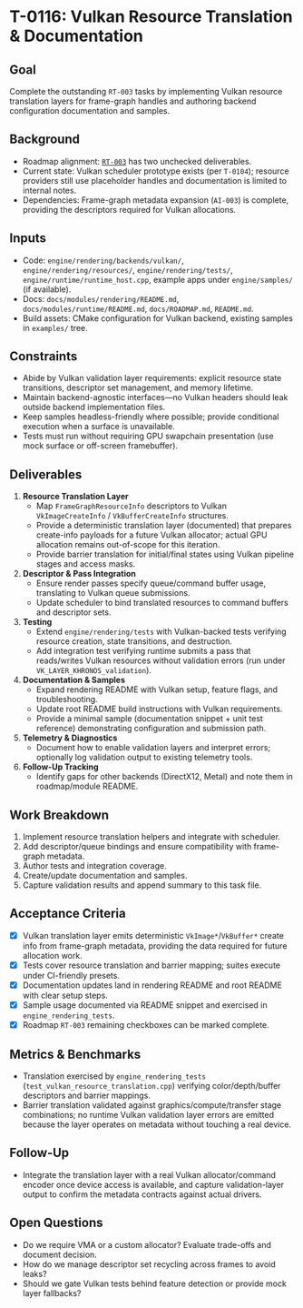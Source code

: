 # T-0116: Vulkan Resource Translation & Documentation

## Goal
Complete the outstanding `RT-003` tasks by implementing Vulkan resource translation layers for frame-graph handles and authoring
backend configuration documentation and samples.

## Background
- Roadmap alignment: [`RT-003`](../ROADMAP.md#rt-003-vulkan-backend-prototype) has two unchecked deliverables.
- Current state: Vulkan scheduler prototype exists (per `T-0104`); resource providers still use placeholder handles and
  documentation is limited to internal notes.
- Dependencies: Frame-graph metadata expansion (`AI-003`) is complete, providing the descriptors required for Vulkan allocations.

## Inputs
- Code: `engine/rendering/backends/vulkan/`, `engine/rendering/resources/`, `engine/rendering/tests/`,
  `engine/runtime/runtime_host.cpp`, example apps under `engine/samples/` (if available).
- Docs: `docs/modules/rendering/README.md`, `docs/modules/runtime/README.md`, `docs/ROADMAP.md`, `README.md`.
- Build assets: CMake configuration for Vulkan backend, existing samples in `examples/` tree.

## Constraints
- Abide by Vulkan validation layer requirements: explicit resource state transitions, descriptor set management, and memory
  lifetime.
- Maintain backend-agnostic interfaces—no Vulkan headers should leak outside backend implementation files.
- Keep samples headless-friendly where possible; provide conditional execution when a surface is unavailable.
- Tests must run without requiring GPU swapchain presentation (use mock surface or off-screen framebuffer).

## Deliverables
1. **Resource Translation Layer**
   - Map `FrameGraphResourceInfo` descriptors to Vulkan `VkImageCreateInfo` / `VkBufferCreateInfo` structures.
   - Provide a deterministic translation layer (documented) that prepares create-info payloads for a future Vulkan allocator;
     actual GPU allocation remains out-of-scope for this iteration.
   - Provide barrier translation for initial/final states using Vulkan pipeline stages and access masks.
2. **Descriptor & Pass Integration**
   - Ensure render passes specify queue/command buffer usage, translating to Vulkan queue submissions.
   - Update scheduler to bind translated resources to command buffers and descriptor sets.
3. **Testing**
   - Extend `engine/rendering/tests` with Vulkan-backed tests verifying resource creation, state transitions, and destruction.
   - Add integration test verifying runtime submits a pass that reads/writes Vulkan resources without validation errors (run under
     `VK_LAYER_KHRONOS_validation`).
4. **Documentation & Samples**
   - Expand rendering README with Vulkan setup, feature flags, and troubleshooting.
   - Update root README build instructions with Vulkan requirements.
   - Provide a minimal sample (documentation snippet + unit test reference) demonstrating configuration and submission path.
5. **Telemetry & Diagnostics**
   - Document how to enable validation layers and interpret errors; optionally log validation output to existing telemetry tools.
6. **Follow-Up Tracking**
   - Identify gaps for other backends (DirectX12, Metal) and note them in roadmap/module README.

## Work Breakdown
1. Implement resource translation helpers and integrate with scheduler.
2. Add descriptor/queue bindings and ensure compatibility with frame-graph metadata.
3. Author tests and integration coverage.
4. Create/update documentation and samples.
5. Capture validation results and append summary to this task file.

## Acceptance Criteria
- [x] Vulkan translation layer emits deterministic `VkImage*`/`VkBuffer*` create info from frame-graph metadata, providing the
      data required for future allocation work.
- [x] Tests cover resource translation and barrier mapping; suites execute under CI-friendly presets.
- [x] Documentation updates land in rendering README and root README with clear setup steps.
- [x] Sample usage documented via README snippet and exercised in `engine_rendering_tests`.
- [x] Roadmap `RT-003` remaining checkboxes can be marked complete.

## Metrics & Benchmarks
- Translation exercised by `engine_rendering_tests` (`test_vulkan_resource_translation.cpp`) verifying color/depth/buffer
  descriptors and barrier mappings.
- Barrier translation validated against graphics/compute/transfer stage combinations; no runtime Vulkan validation layer errors
  are emitted because the layer operates on metadata without touching a real device.

## Follow-Up
- Integrate the translation layer with a real Vulkan allocator/command encoder once device access is available, and capture
  validation-layer output to confirm the metadata contracts against actual drivers.

## Open Questions
- Do we require VMA or a custom allocator? Evaluate trade-offs and document decision.
- How do we manage descriptor set recycling across frames to avoid leaks?
- Should we gate Vulkan tests behind feature detection or provide mock layer fallbacks?
